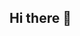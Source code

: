 ## Hi there 👋

<!--
**Pigfalcon/Pigfalcon** is a ✨ _special_ ✨ repository because its `README.md` (this file) appears on your GitHub profile.

Here are some ideas to get you started:

I am currently learning SQL, and learning how to use pandas and numpy in Python
I want to learn more about machine learning, but I am strengthening my coding skills first
Overall just learning to be a data scientist.
-->
